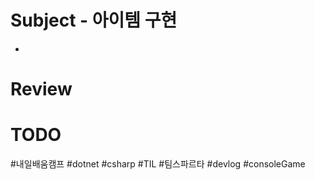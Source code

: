 # Subject - 아이템 구현
* 
	

# Review


# TODO


#내일배움캠프 #dotnet #csharp #TIL #팀스파르타 #devlog #consoleGame